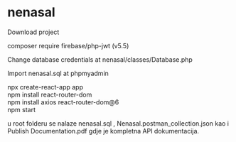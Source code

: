 # nenasal

Download project 

composer require firebase/php-jwt (v5.5)

Change database credentials at nenasal/classes/Database.php

Import nenasal.sql at phpmyadmin

npx create-react-app app      
npm install react-router-dom   
npm install axios react-router-dom@6                     
npm start

u root folderu se nalaze nenasal.sql , Nenasal.postman_collection.json kao i Publish Documentation.pdf gdje je kompletna API dokumentacija.
